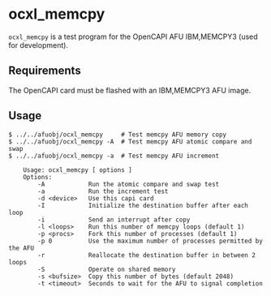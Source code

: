 ocxl_memcpy
===========

`ocxl_memcpy` is a test program for the OpenCAPI AFU IBM,MEMCPY3 (used for
development).

Requirements
------------

The OpenCAPI card must be flashed with an IBM,MEMCPY3 AFU image.

Usage
-----

    $ ../../afuobj/ocxl_memcpy     # Test memcpy AFU memory copy
    $ ../../afuobj/ocxl_memcpy -A  # Test memcpy AFU atomic compare and swap
    $ ../../afuobj/ocxl_memcpy -a  # Test memcpy AFU increment

```
    Usage: ocxl_memcpy [ options ]
    Options:
        -A            Run the atomic compare and swap test
        -a            Run the increment test
        -d <device>   Use this capi card
        -I            Initialize the destination buffer after each loop
        -i            Send an interrupt after copy
        -l <loops>    Run this number of memcpy loops (default 1)
        -p <procs>    Fork this number of processes (default 1)
        -p 0          Use the maximum number of processes permitted by the AFU
        -r            Reallocate the destination buffer in between 2 loops
        -S            Operate on shared memory
        -s <bufsize>  Copy this number of bytes (default 2048)
        -t <timeout>  Seconds to wait for the AFU to signal completion
```
